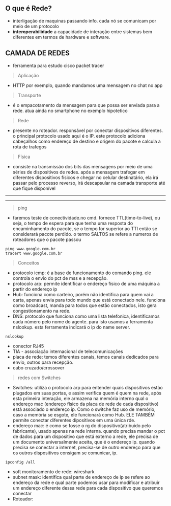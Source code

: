 ## O que é Rede?
- interligação de maquinas passando info. cada nó se comunicam por meio de um protocolo
- **interoperabilidade** a capacidade de interação entre sistemas bem diferentes em termos de hardware e software. 


## CAMADA DE REDES
- ferramenta para estudo cisco packet tracer
> Aplicação
- HTTP por exemplo, quando mandamos uma mensagem no chat no app
> Transporte
- é o empacotamento da mensagem para que possa ser enviada para a rede. atua ainda no smartphone no exemplo hipotetico
> Rede
- presente no roteador. responsável por conectar dispositivos diferentes. o principal protocolo usado aqui é o IP. este protocolo adiciona cabeçalhos como endereço de destino e origem do pacote e calcula a rota de trafegos 
> Física
- consiste na transmissão dos bits das mensagens por meio de uma séries de dispositivos de redes. após a mensagem trafegar em diferentes dispositivos físicos e chegar no celular destinatário, ela irá passar pelo processo reverso, irá descapsular na camada transporte até que fique disponível

<hr>
<hr>

> ping
- faremos teste de conectividade.no cmd. fornece TTL(time-to-live), ou seja, o tempo de espera para que tenha uma resposta do encaminhamento do pacote, se o tempo for superior ao TTl então se considerará pacote perdido. o termo SALTOS se refere a numeros de roteadores que o pacote passou
```
ping www.google.com.br
tracert www.google.com.br
```

> Conceitos
- protocolo icmp: é a base de funcionamento do comando ping. ele controla o envio do pct de mss e a recepção.
- protocolo arp: permite identificar o endereço físico de uma máquina a partir do endereço ip
- Hub: funciona como carteiro, porém não identifica para quem vai a carta, apenas envia para todo mundo que está conectado nele. funciona como broadcast, manda para todos que estão conectados, isto gera congestionamento na rede.
- DNS: protocolo que funciona como uma lista telefonica, identificamos cada número pelo nome do agente. para isto usamos a ferramenta nslookup. esta ferramenta indicará o ip do name server.
```
nslookup
```
- conector RJ45
- TIA - associação internacional de telecomunicações
- placa de rede: temos diferentes canais, temos canais dedicados para envio, outros para recepção.
- cabo cruzado/crossover

> redes com Switches
- Switches: utiliza o protocolo arp para entender quais dispositivos estão plugados em suas portas, e assim verifica quem é quem na rede, após esta primeira interação, ele armazena na memória interno qual o endereço mac (endereço físico da placa de rede de cada dispositivo) está associado o endereço ip. Como o switche faz uso de memório, caso a memória se esgote, ele funcionará como Hub. ELE TAMBÉM permite conectar diferentes dipositivos em uma única rde.
- endereço mac: é como se fosse o rg do dispositivo(atribuido pelo fabricante), usado apenas na rede interna. quando precisa mandar o pct de dados para um dispositivo que está externo a rede, ele precisa de um documento universalmente aceita, que é o endereço ip. quando precisa se conectar a internet, precisa-se de outro endereço  para que os outros dispositivos consigam se comunicar, ip.
```
ipconfig /all
```
- soft monitoramento de rede: wireshark
- subnet mask: identifica qual parte de endereço de ip se refere ao endereço da rede e qual parte podemos usar para modificar e atribuir um endereço diferente dessa rede para cada dispositivo que queremos conectar  
- Roteador: 